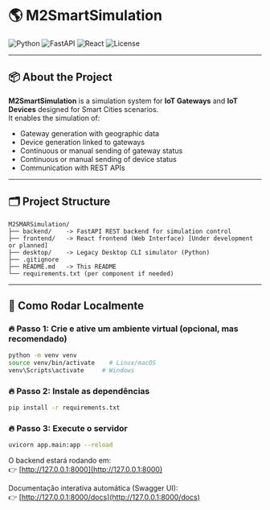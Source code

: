 # 🌎 M2SmartSimulation

![Python](https://img.shields.io/badge/Python-3.10-blue)
![FastAPI](https://img.shields.io/badge/FastAPI--Backend-green)
![React](https://img.shields.io/badge/React--Frontend-blue)
![License](https://img.shields.io/badge/license-Academic-lightgrey)

---

## 📦 About the Project

**M2SmartSimulation** is a simulation system for **IoT Gateways** and **IoT Devices** designed for Smart Cities scenarios.  
It enables the simulation of:

- Gateway generation with geographic data  
- Device generation linked to gateways  
- Continuous or manual sending of gateway status  
- Continuous or manual sending of device status  
- Communication with REST APIs  

---

## 🗂️ Project Structure

```plaintext
M2SMARSimulation/
├── backend/    -> FastAPI REST backend for simulation control
├── frontend/   -> React frontend (Web Interface) [Under development or planned]
├── desktop/    -> Legacy Desktop CLI simulator (Python)
├── .gitignore
├── README.md   -> This README
└── requirements.txt (per component if needed)
```

---

## 🚀 Como Rodar Localmente

### 🔥 Passo 1: Crie e ative um ambiente virtual (opcional, mas recomendado)

```bash
python -m venv venv
source venv/bin/activate    # Linux/macOS
venv\Scripts\activate     # Windows
```

### 🔥 Passo 2: Instale as dependências

```bash
pip install -r requirements.txt
```

### 🔥 Passo 3: Execute o servidor

```bash
uvicorn app.main:app --reload
```

O backend estará rodando em:  
👉 [http://127.0.0.1:8000](http://127.0.0.1:8000)

Documentação interativa automática (Swagger UI):  
👉 [http://127.0.0.1:8000/docs](http://127.0.0.1:8000/docs)